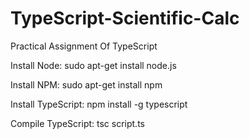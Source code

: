 # TypeScript-Scientific-Calc
Practical Assignment Of TypeScript 

Install Node:
sudo apt-get install node.js

Install NPM:
sudo apt-get install npm

Install TypeScript:
npm install -g typescript

Compile TypeScript:
tsc script.ts
